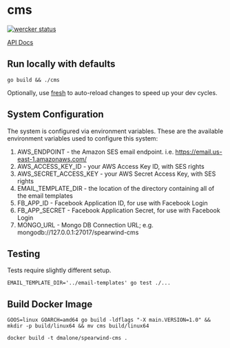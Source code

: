 # cms


[![wercker status](https://app.wercker.com/status/475e09b299697263c1d546fc24e9b5d7/m "wercker status")](https://app.wercker.com/project/bykey/475e09b299697263c1d546fc24e9b5d7)

[API Docs](http://docs.spearwind.apiary.io/#)


## Run locally with defaults

`go build && ./cms`

Optionally, use [fresh](https://github.com/pilu/fresh) to auto-reload changes to speed up your dev cycles.


## System Configuration

The system is configured via environment variables. These are the available environment variables used to configure this system:

1. AWS_ENDPOINT - the Amazon SES email endpoint. i.e. https://email.us-east-1.amazonaws.com/
1. AWS_ACCESS_KEY_ID - your AWS Access Key ID, with SES rights
1. AWS_SECRET_ACCESS_KEY - your AWS Secret Access Key, with SES rights
1. EMAIL_TEMPLATE_DIR - the location of the directory containing all of the email templates
1. FB_APP_ID - Facebook Application ID, for use with Facebook Login
1. FB_APP_SECRET  - Facebook Application Secret, for use with Facebook Login
1. MONGO_URL - Mongo DB Connection URL; e.g. mongodb://127.0.0.1:27017/spearwind-cms


## Testing
Tests require slightly different setup.

`EMAIL_TEMPLATE_DIR='../email-templates' go test ./...`

## Build Docker Image

`GOOS=linux GOARCH=amd64 go build -ldflags "-X main.VERSION=1.0" && mkdir -p build/linux64 && mv cms build/linux64`

`docker build -t dmalone/spearwind-cms .`
